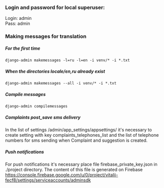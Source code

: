 ### Login and password for local superuser: 
Login: admin <br/>
Pass: admin

### Making messages for translation
##### For the first time
```
django-admin makemessages -l=ru -l=en -i venv/* -i *.txt
```
##### When the directories locale/en,ru already exist
```
django-admin makemessages --all -i venv/* -i *.txt
```
##### Compile messages
```
django-admin compilemessages
```
##### Complaints post_save sms delivery
In the list of settings /admin/app_settings/appsettings/
it's necessary to create setting with key complaints_telephones_list
and the list of telephone numbers for sms sending when Complaint and
suggestion is created.

##### Push notifications
For push notifications it's necessary place file firebase_private_key.json in ./project
directory. The content of this file is generated on Firebase 
https://console.firebase.google.com/u/0/project/vitalii-fecf8/settings/serviceaccounts/adminsdk